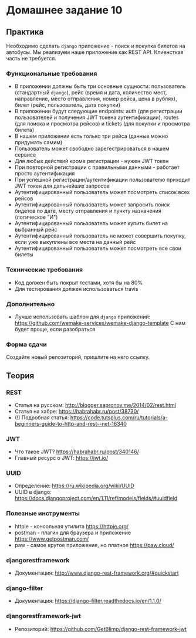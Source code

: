 # Домашнее задание 10

## Практика

Необходимо сделать `django` приложение - поиск и покупка билетов на автобусы.
Мы реализуем наше приложение как REST API.
Клиенсткая часть не требуется.

### Функциональные требования

- В приложении должны быть три основные сущности: пользователь (стандартный `django`), рейс (время и дата, количество мест, направление, место отправления, номер рейса, цена в рублях), билет (рейс, пользователь, дата покупки)
- В приложении будут следующие endpoints: auth (для регистрации пользователей и получения JWT токена аутентификации), routes (для поиска и просмотра рейсов) и tickets (для покупки и просмотра билета)
- В нашем приложении есть только три рейса (данные можно придумать самим)
- Пользователь может свободно зарегестрироваться в нашем сервисе
- Для любых действий кроме регистрации - нужен JWT токен
- При повторной регистрации с правильными данными - работает просто аутентификация
- При успешной регистрации/аутентификации пользователю приходит JWT токен для дальнейших запросов
- Аутентифицированный пользователь может посмотреть список всех рейсов
- Аутентифицированный пользователь может запросить поиск бидетов по дате, месту отправления и пункту назначения (логическое "И")
- Аутентифицированный пользователь может купить билет на выбранный рейс
- Аутентифицированный пользователь не может совершить покупку, если уже выкуплены все места на данный рейс
- Аутентифицированный пользователь может посмотреть все свои билеты

### Технические требования

- Код должен быть покрыт тестами, хотя бы на 80%
- Для тестирования должен использоваться travis

### Дополнительно

- Лучше использовать шаблон для `django` приложений: https://github.com/wemake-services/wemake-django-template С ним будет проще, если разобраться


### Форма сдачи

Создайте новый репозиторий, пришлите на него ссылку.


## Теория

### REST

- Статья на русском: http://blogger.sapronov.me/2014/02/rest.html
- Статья на хабре: https://habrahabr.ru/post/38730/
- (!) Подробная статья: https://code.tutsplus.com/ru/tutorials/a-beginners-guide-to-http-and-rest--net-16340

### JWT

- Что такое JWT? https://habrahabr.ru/post/340146/
- Главный ресурс о JWT: https://jwt.io/

### UUID

- Определение: https://ru.wikipedia.org/wiki/UUID
- UUID в django: https://docs.djangoproject.com/en/1.11/ref/models/fields/#uuidfield

### Полезные инструменты

- httpie - консольная утилита https://httpie.org/
- postman - плагин для браузера и приложение https://www.getpostman.com/
- paw - самое крутое приложение, но платное https://paw.cloud/

### djangorestframework

- Документация: http://www.django-rest-framework.org/#quickstart

### django-filter

- Документация: https://django-filter.readthedocs.io/en/1.1.0/

### djangorestframework-jwt

- Репозиторий: https://github.com/GetBlimp/django-rest-framework-jwt
